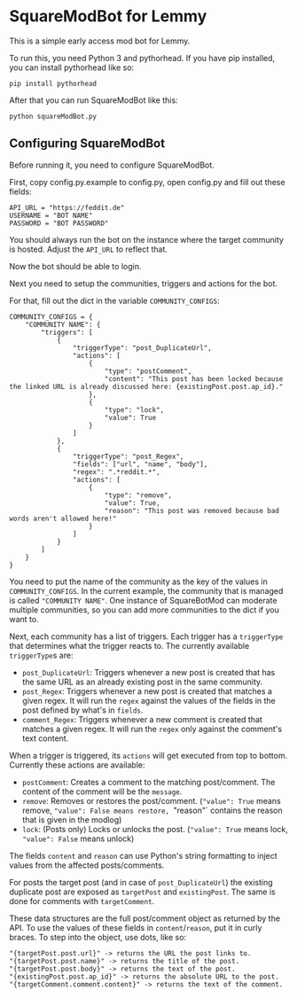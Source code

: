 # SquareModBot for Lemmy

This is a simple early access mod bot for Lemmy.

To run this, you need Python 3 and pythorhead. If you have pip installed, you can install pythorhead like so:

`pip install pythorhead`

After that you can run SquareModBot like this:

`python squareModBot.py`

## Configuring SquareModBot

Before running it, you need to configure SquareModBot.

First, copy config.py.example to config.py, open config.py and fill out these fields:

```
API_URL = "https://feddit.de"
USERNAME = "BOT NAME"
PASSWORD = "BOT PASSWORD"
```

You should always run the bot on the instance where the target community is hosted. Adjust the `API_URL` to reflect that.

Now the bot should be able to login.

Next you need to setup the communities, triggers and actions for the bot.

For that, fill out the dict in the variable `COMMUNITY_CONFIGS`:

```
COMMUNITY_CONFIGS = {
	"COMMUNITY NAME": {
		"triggers": [
			{
				"triggerType": "post_DuplicateUrl",
				"actions": [
					{
						"type": "postComment",
						"content": "This post has been locked because the linked URL is already discussed here: {existingPost.post.ap_id}."
					},
					{
						"type": "lock",
						"value": True
					}
				]
			},
			{
				"triggerType": "post_Regex",
				"fields": ["url", "name", "body"],
				"regex": ".*reddit.*",
				"actions": [
					{
						"type": "remove",
						"value": True,
						"reason": "This post was removed because bad words aren't allowed here!"
					}
				]
			}
		]
	}
}
```

You need to put the name of the community as the key of the values in `COMMUNITY_CONFIGS`. In the current example, the community that is managed is called `"COMMUNITY NAME"`. One instance of SquareBotMod can moderate multiple communities, so you can add more communities to the dict if you want to.

Next, each community has a list of triggers. Each trigger has a `triggerType` that determines what the trigger reacts to. The currently available `triggerType`s are:

- `post_DuplicateUrl`: Triggers whenever a new post is created that has the same URL as an already existing post in the same community.
- `post_Regex`: Triggers whenever a new post is created that matches a given regex. It will run the `regex` against the values of the fields in the post defined by what's in `fields`.
- `comment_Regex`: Triggers whenever a new comment is created that matches a given regex. It will run the `regex` only against the comment's text content.

When a trigger is triggered, its `actions` will get executed from top to bottom. Currently these actions are available:

- `postComment`: Creates a comment to the matching post/comment. The content of the comment will be the `message`.
- `remove`: Removes or restores the post/comment. (`"value": True` means remove, `"value": False means restore, `"reason"` contains the reason that is given in the modlog)
- `lock`: (Posts only) Locks or unlocks the post. (`"value": True` means lock, `"value": False` means unlock)

The fields `content` and `reason` can use Python's string formatting to inject values from the affected posts/comments.

For posts the target post (and in case of `post_DuplicateUrl`) the existing duplicate post are exposed as `targetPost` and `existingPost`. The same is done for comments with `targetComment`.
 
These data structures are the full post/comment object as returned by the API. To use the values of these fields in `content`/`reason`, put it in curly braces. To step into the object, use dots, like so:

```
"{targetPost.post.url}" -> returns the URL the post links to.
"{targetPost.post.name}" -> returns the title of the post.
"{targetPost.post.body}" -> returns the text of the post.
"{existingPost.post.ap_id}" -> returns the absolute URL to the post.
"{targetComment.comment.content}" -> returns the text of the comment.
```